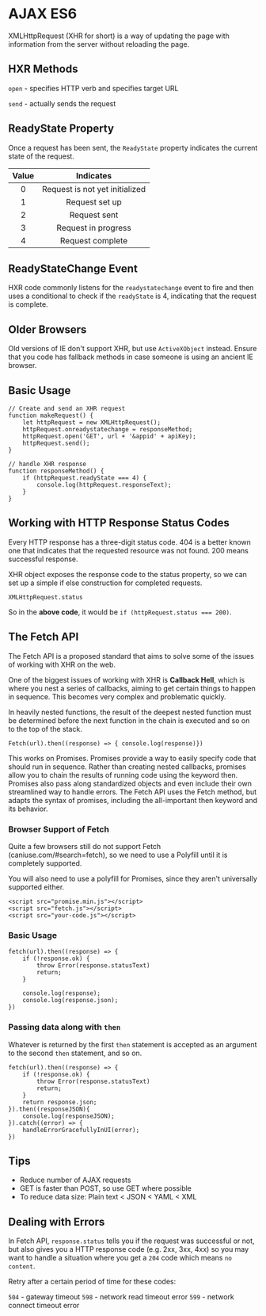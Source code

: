 # AJAX ES6

XMLHttpRequest (XHR for short) is a way of updating the page with information from the server without reloading the page.

## HXR Methods

`open` - specifies HTTP verb and specifies target URL

`send` - actually sends the request

## ReadyState Property

Once a request has been sent, the `ReadyState` property indicates the current state of the request.

| Value | Indicates | 
|:-----:|:---------:|
|0      | Request is not yet initialized |
|1      | Request set up |
|2      | Request sent |
|3      | Request in progress |
|4      | Request complete |

## ReadyStateChange Event

HXR code commonly listens for the `readystatechange` event to fire and then uses a conditional to check if the `readyState` is 4, indicating that the request is complete.

## Older Browsers

Old versions of IE don't support XHR, but use `ActiveXObject` instead. Ensure that you code has fallback methods in case someone is using an ancient IE browser.

## Basic Usage

    // Create and send an XHR request
    function makeRequest() {
        let httpRequest = new XMLHttpRequest();
        httpRequest.onreadystatechange = responseMethod;
        httpRequest.open('GET', url + '&appid' + apiKey);
        httpRequest.send();
    }
    
    // handle XHR response
    function responseMethod() {
        if (httpRequest.readyState === 4) {
            console.log(httpRequest.responseText);
        }
    }

## Working with HTTP Response Status Codes

Every HTTP response has a three-digit status code. 404 is a better known one that indicates that the requested resource was not found. 200 means successful response.

XHR object exposes the response code to the status property, so we can set up a simple if else construction for completed requests.

`XMLHttpRequest.status`

So in the **above code**, it would be `if (httpRequest.status === 200)`.

## The Fetch API

The Fetch API is a proposed standard that aims to solve some of the issues of working with XHR on the web.

One of the biggest issues of working with XHR is **Callback Hell**, which is where you nest a series of callbacks, aiming to get certain things to happen in sequence. This becomes very complex and problematic quickly.

In heavily nested functions, the result of the deepest nested function must be determined before the next function in the chain is executed and so on to the top of the stack.

    Fetch(url).then((response) => { console.log(response)})

This works on Promises. Promises provide a way to easily specify code that should run in sequence. Rather than creating nested callbacks, promises allow you to chain the results of running code using the keyword then. Promises also pass along standardized objects and even include their own streamlined way to handle errors. The Fetch API uses the Fetch method, but adapts the syntax of promises, including the all-important then keyword and its behavior.

### Browser Support of Fetch

Quite a few browsers still do not support Fetch (caniuse.com/#search=fetch), so we need to use a Polyfill until it is completely supported.

You will also need to use a polyfill for Promises, since they aren't universally supported either.

    <script src="promise.min.js"></script>
    <script src="fetch.js"></script>
    <script src="your-code.js"></script>

### Basic Usage

    fetch(url).then((response) => {
        if (!response.ok) {
            throw Error(response.statusText)
            return;
        }
        
        console.log(response);
        console.log(response.json);
    })

### Passing data along with `then`

Whatever is returned by the first `then` statement is accepted as an argument to the second `then` statement, and so on.

    fetch(url).then((response) => {
        if (!response.ok) {
            throw Error(response.statusText)
            return;
        }
        return response.json;
    }).then((responseJSON){
        console.log(responseJSON);
    }).catch((error) => {
        handleErrorGracefullyInUI(error);
    })

## Tips

* Reduce number of AJAX requests
* GET is faster than POST, so use GET where possible
* To reduce data size: Plain text < JSON < YAML < XML

## Dealing with Errors

In Fetch API, `response.status` tells you if the request was successful or not, but also gives you a HTTP response code (e.g. 2xx, 3xx, 4xx) so you may want to handle a situation where you get a `204` code which means `no content`.

Retry after a certain period of time for these codes:

`504` - gateway timeout 
`598` - network read timeout error
`599` - network connect timeout error

